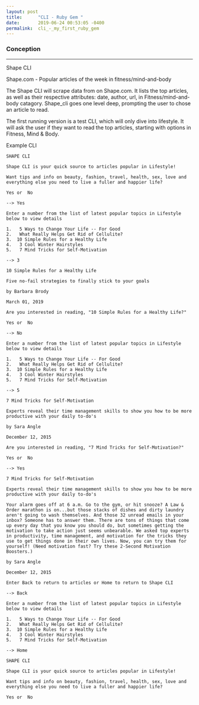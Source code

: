 ```yaml
---
layout: post
title:      "CLI - Ruby Gem "
date:       2019-06-24 00:53:05 -0400
permalink:  cli_-_my_first_ruby_gem
---
```


### Conception 
_____________________________________________________________________________________________

Shape CLI 

Shape.com - Popular articles of the week in fitness/mind-and-body

The Shape CLI will scrape data from on Shape.com.  It lists the top articles, as well as their respective attributes: date, author, url, in Fitness/mind-and-body catagory.  Shape_cli goes one level deep, prompting the user to chose an article to read.  

The first running version is a test CLI, which will only dive into lifestyle.  It will ask the user if they want to read the top articles, starting with options in Fitness, Mind & Body.  

Example CLI 

```
SHAPE CLI																																														 

Shape CLI is your quick source to articles popular in Lifestyle!    

Want tips and info on beauty, fashion, travel, health, sex, love and everything else you need to live a fuller and happier life?

Yes or  No 

--> Yes

Enter a number from the list of latest popular topics in Lifestyle below to view details

1.   5 Ways to Change Your Life -- For Good
2.   What Really Helps Get Rid of Cellulite?
3.  10 Simple Rules for a Healthy Life
4.   3 Cool Winter Hairstyles
5.   7 Mind Tricks for Self-Motivation

--> 3

10 Simple Rules for a Healthy Life 

Five no-fail strategies to finally stick to your goals

by Barbara Brody

March 01, 2019

Are you interested in reading, "10 Simple Rules for a Healthy Life?"

Yes or  No 

--> No

Enter a number from the list of latest popular topics in Lifestyle below to view details

1.   5 Ways to Change Your Life -- For Good
2.   What Really Helps Get Rid of Cellulite?
3.  10 Simple Rules for a Healthy Life
4.   3 Cool Winter Hairstyles
5.   7 Mind Tricks for Self-Motivation

--> 5

7 Mind Tricks for Self-Motivation

Experts reveal their time management skills to show you how to be more productive with your daily to-do's

by Sara Angle

December 12, 2015

Are you interested in reading, "7 Mind Tricks for Self-Motivation?" 

Yes or  No 

--> Yes

7 Mind Tricks for Self-Motivation

Experts reveal their time management skills to show you how to be more productive with your daily to-do's

Your alarm goes off at 6 a.m. Go to the gym, or hit snooze? A Law & Order marathon is on...but those stacks of dishes and dirty laundry aren't going to wash themselves. And those 32 unread emails in your inbox? Someone has to answer them. There are tons of things that come up every day that you know you should do, but sometimes getting the motivation to take action just seems unbearable. We asked top experts in productivity, time management, and motivation for the tricks they use to get things done in their own lives. Now, you can try them for yourself! (Need motivation fast? Try these 2-Second Motivation Boosters.)

by Sara Angle

December 12, 2015

Enter Back to return to articles or Home to return to Shape CLI 

--> Back

Enter a number from the list of latest popular topics in Lifestyle below to view details

1.   5 Ways to Change Your Life -- For Good
2.   What Really Helps Get Rid of Cellulite?
3.  10 Simple Rules for a Healthy Life
4.   3 Cool Winter Hairstyles
5.   7 Mind Tricks for Self-Motivation

--> Home

SHAPE CLI		

Shape CLI is your quick source to articles popular in Lifestyle!    

Want tips and info on beauty, fashion, travel, health, sex, love and everything else you need to live a fuller and happier life?

Yes or  No 

```
